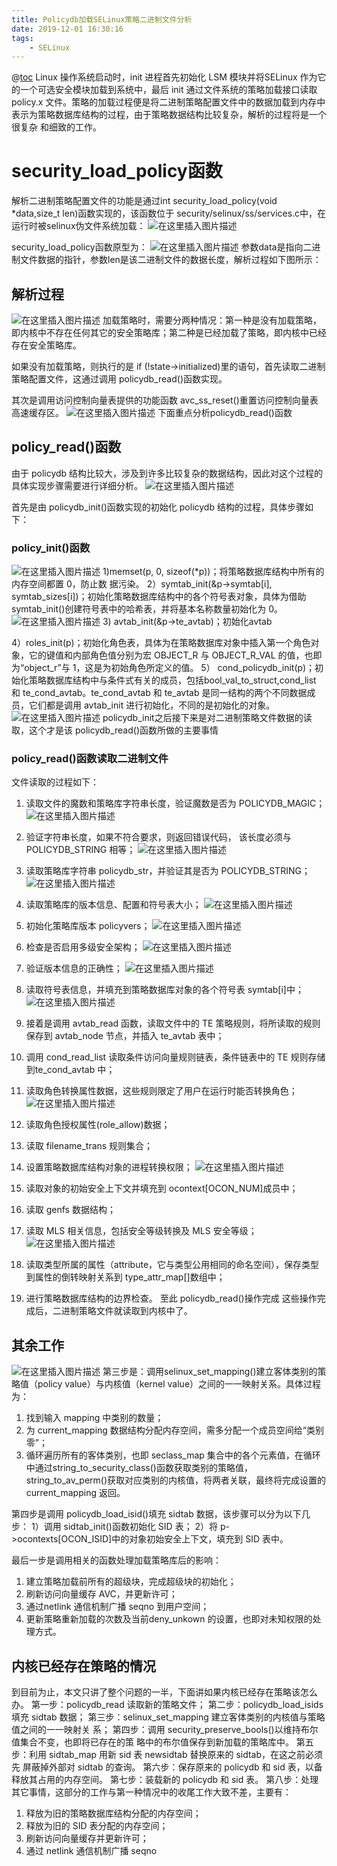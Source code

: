 ```yaml
---
title: Policydb加载SELinux策略二进制文件分析
date: 2019-12-01 16:30:16
tags:
	- SELinux
---
```


@[toc](Policydb加载策略二进制文件分析)
Linux 操作系统启动时，init 进程首先初始化 LSM 模块并将SELinux 作为它的一个可选安全模块加载到系统中，最后 init 通过文件系统的策略加载接口读取 policy.x 文件。策略的加载过程便是将二进制策略配置文件中的数据加载到内存中表示为策略数据库结构的过程，由于策略数据结构比较复杂，解析的过程将是一个很复杂 和细致的工作。
# security_load_policy函数
解析二进制策略配置文件的功能是通过int security_load_policy(void  *data,size_t  len)函数实现的，该函数位于 security/selinux/ss/services.c中，在运行时被selinux伪文件系统加载：
![在这里插入图片描述](https://gitee.com/liying000/blogimg/raw/master/20191201160744277.png)

security_load_policy函数原型为：
![在这里插入图片描述](https://gitee.com/liying000/blogimg/raw/master/20191201160926148.png)
参数data是指向二进制文件数据的指针，参数len是该二进制文件的数据长度，解析过程如下图所示：
## 解析过程
![在这里插入图片描述](https://gitee.com/liying000/blogimg/raw/master/2019120116261661.png)
加载策略时，需要分两种情况：第一种是没有加载策略，即内核中不存在任何其它的安全策略库；第二种是已经加载了策略，即内核中已经存在安全策略库。
	
如果没有加载策略，则执行的是 if  (!state->initialized)里的语句，首先读取二进制策略配置文件，这通过调用 policydb_read()函数实现。

其次是调用访问控制向量表提供的功能函数 avc_ss_reset()重置访问控制向量表高速缓存区。
![在这里插入图片描述](https://gitee.com/liying000/blogimg/raw/master/20191201161102342.png)
下面重点分析policydb_read()函数
## policy_read()函数
由于 policydb 结构比较大，涉及到许多比较复杂的数据结构，因此对这个过程的具体实现步骤需要进行详细分析。
![在这里插入图片描述](https://gitee.com/liying000/blogimg/raw/master/20191201162954103.png)

首先是由 policydb_init()函数实现的初始化 policydb 结构的过程，具体步骤如下： 
### policy_init()函数
![在这里插入图片描述](https://gitee.com/liying000/blogimg/raw/master/20191201163101375.png)
1)memset(p,  0,  sizeof(*p))；将策略数据库结构中所有的内存空间都置 0，防止数
据污染。
2）symtab_init(&p->symtab[i],  symtab_sizes[i])；初始化策略数据库结构中的各个符号表对象，具体为借助 symtab_init()创建符号表中的哈希表，并将基本名称数量初始化为 0。
![在这里插入图片描述](https://gitee.com/liying000/blogimg/raw/master/20191201164311516.png)
3)  avtab_init(&p->te_avtab)；初始化avtab

4）roles_init(p)；初始化角色表，具体为在策略数据库对象中插入第一个角色对象，它的键值和内部角色值分别为宏 OBJECT_R 与 OBJECT_R_VAL 的值，也即为“object_r”与 1，这是为初始角色所定义的值。
5） cond_policydb_init(p)；初始化策略数据库结构中与条件式有关的成员，包括bool_val_to_struct,cond_list 和 te_cond_avtab。te_cond_avtab 和 te_avtab 是同一结构的两个不同数据成员，它们都是调用 avtab_init 进行初始化，不同的是初始化的对象。
![在这里插入图片描述](https://gitee.com/liying000/blogimg/raw/master/20191201164038820.png)
policydb_init之后接下来是对二进制策略文件数据的读取，这个才是该 policydb_read()函数所做的主要事情
### policy_read()函数读取二进制文件
文件读取的过程如下： 
1)  读取文件的魔数和策略库字符串长度，验证魔数是否为 POLICYDB_MAGIC；
![在这里插入图片描述](https://gitee.com/liying000/blogimg/raw/master/20191201164646772.png) 
2)  验证字符串长度，如果不符合要求，则返回错误代码， 该长度必须与POLICYDB_STRING 相等； 
![在这里插入图片描述](https://gitee.com/liying000/blogimg/raw/master/20191201165145604.png)
3)  读取策略库字符串 policydb_str，并验证其是否为 POLICYDB_STRING；
 ![在这里插入图片描述](https://gitee.com/liying000/blogimg/raw/master/20191201165521459.png)
4)  读取策略库的版本信息、配置和符号表大小； 
![在这里插入图片描述](https://gitee.com/liying000/blogimg/raw/master/20191201165430957.png)
5)  初始化策略库版本 policyvers； 
![在这里插入图片描述](https://gitee.com/liying000/blogimg/raw/master/20191201165818702.png)
6)  检查是否启用多级安全架构； 
![在这里插入图片描述](https://gitee.com/liying000/blogimg/raw/master/20191201171753954.png)
7)  验证版本信息的正确性； 
![在这里插入图片描述](https://gitee.com/liying000/blogimg/raw/master/20191201171915433.png)
8)  读取符号表信息，并填充到策略数据库对象的各个符号表 symtab[i]中； 
![在这里插入图片描述](https://gitee.com/liying000/blogimg/raw/master/20191201172005372.png)
9)  接着是调用 avtab_read 函数，读取文件中的 TE 策略规则，将所读取的规则保存到 avtab_node 节点，并插入 te_avtab 表中； 
10) 调用 cond_read_list 读取条件访问向量规则链表，条件链表中的 TE 规则存储到te_cond_avtab 中； 

11) 读取角色转换属性数据，这些规则限定了用户在运行时能否转换角色； 
![在这里插入图片描述](https://gitee.com/liying000/blogimg/raw/master/20191201172239530.png)
12) 读取角色授权属性(role_allow)数据；

13) 读取 filename_trans 规则集合； 
15) 设置策略数据库结构对象的进程转换权限；
![在这里插入图片描述](https://gitee.com/liying000/blogimg/raw/master/20191201172556332.png) 
16) 读取对象的初始安全上下文并填充到 ocontext[OCON_NUM]成员中；
17) 读取 genfs 数据结构； 
18) 读取 MLS 相关信息，包括安全等级转换及 MLS 安全等级； \
![在这里插入图片描述](https://gitee.com/liying000/blogimg/raw/master/20191201172639299.png)
19) 读取类型所属的属性（attribute，它与类型公用相同的命名空间），保存类型到属性的倒转映射关系到 type_attr_map[]数组中； 
20) 进行策略数据库结构的边界检查。 
至此 policydb_read()操作完成
这些操作完成后，二进制策略文件就读取到内核中了。

## 其余工作
![在这里插入图片描述](https://gitee.com/liying000/blogimg/raw/master/20191201172953241.png)
第三步是：调用selinux_set_mapping()建立客体类别的策略值（policy value）与内核值（kernel value）之间的一一映射关系。具体过程为： 
1)  找到输入 mapping 中类别的数量； 
2)  为 current_mapping 数据结构分配内存空间，需多分配一个成员空间给“类别零”； 
3)  循环遍历所有的客体类别，也即 seclass_map 集合中的各个元素值，在循环中通过string_to_security_class()函数获取类别的策略值，string_to_av_perm()获取对应类别的内核值，将两者关联，最终将完成设置的 current_mapping 返回。 

第四步是调用 policydb_load_isid()填充 sidtab 数据，该步骤可以分为以下几步： 
1）调用 sidtab_init()函数初始化 SID 表； 
2）将 p->ocontexts[OCON_ISID]中的对象初始安全上下文，填充到 SID 表中。 

最后一步是调用相关的函数处理加载策略库后的影响：
1)  建立策略加载前所有的超级块，完成超级块的初始化；
2)  刷新访问向量缓存 AVC，并更新许可；
3)  通过netlink 通信机制广播 seqno 到用户空间； 
4)  更新策略重新加载的次数及当前deny_unkown 的设置，也即对未知权限的处理方式。 

## 内核已经存在策略的情况
到目前为止，本文只讲了整个问题的一半，下面讲如果内核已经存在策略该怎么
办。 
第一步：policydb_read 读取新的策略文件； 
第二步：policydb_load_isids 填充 sidtab 数据； 
第三步：selinux_set_mapping 建立客体类别的内核值与策略值之间的一一映射关
系； 
第四步：调用 security_preserve_bools()以维持布尔值集合不变，也即将已存在的策
略中的布尔值保存到新加载的策略库中。 
第五步：利用 sidtab_map 用新 sid 表 newsidtab 替换原来的 sidtab，在这之前必须先
屏蔽掉外部对 sidtab 的查询。 
第六步：保存原来的 policydb 和 sid 表，以备释放其占用的内存空间。 
第七步：装载新的 policydb 和 sid 表。 
第八步：处理其它事情，这部分的工作与第一种情况中的收尾工作大致不差，主要有：
1)  释放为旧的策略数据库结构分配的内存空间；
2)  释放为旧的 SID 表分配的内存空间；
3)  刷新访问向量缓存并更新许可；
4)  通过 netlink 通信机制广播 seqno